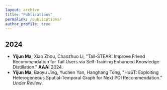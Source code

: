 ```yaml
---
layout: archive
title: "Publications"
permalink: /publications/
author_profile: true
---
```


## 2024
- **Yijun Ma**, Xiao Zhou, Chaozhuo Li, "Tail-STEAK: Improve Friend Recommendation for Tail Users via Self-Training Enhanced Knowledge Distillation." **AAAI** 2024.
- **Yijun Ma**, Baoyu Jing, Yuchen Yan, Hanghang Tong, "HoST: Exploiting Heterogeneous Spatial-Temporal Graph for Next POI Recommendation." *Under Review*.


<!-- <a href="https://antman9914.github.io/files/Yijun_KDD23_HoST.pdf">paper</a> -->
  
<!-- **Self-Knowledge Distillation for Tail User Representation**

**Yijun Ma**, Jianxun Lian, Chaozhuo Li, Xiao Zhou, Xing Xie

*under review* 
 -->
    

<!-- {% if author.googlescholar %}
  You can also find my articles on <u><a href="{{author.googlescholar}}">my Google Scholar profile</a>.</u>
{% endif %}

{% include base_path %}

{% for post in site.publications reversed %}
  {% include archive-single.html %}
{% endfor %} -->
